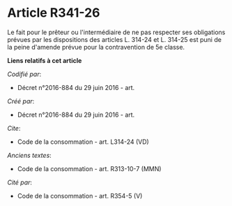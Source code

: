 # Article R341-26

Le fait pour le prêteur ou l'intermédiaire de ne pas respecter ses obligations prévues par les dispositions des articles L.
314-24 et L. 314-25 est puni de la peine d'amende prévue pour la contravention de 5e classe.

**Liens relatifs à cet article**

_Codifié par_:

  - Décret n°2016-884 du 29 juin 2016 - art.

_Créé par_:

  - Décret n°2016-884 du 29 juin 2016 - art.

_Cite_:

  - Code de la consommation - art. L314-24 (VD)

_Anciens textes_:

  - Code de la consommation - art. R313-10-7 (MMN)

_Cité par_:

  - Code de la consommation - art. R354-5 (V)
